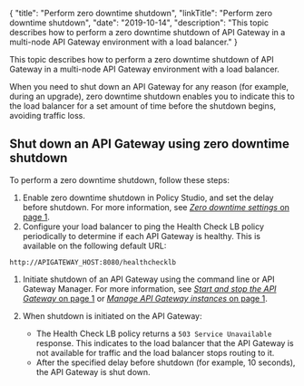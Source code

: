 {
"title": "Perform zero downtime shutdown",
"linkTitle": "Perform zero downtime shutdown",
"date": "2019-10-14",
"description": "This topic describes how to perform a zero downtime shutdown of API Gateway in a multi-node API Gateway environment with a load balancer."
}
﻿

This topic describes how to perform a zero downtime shutdown of API Gateway in a multi-node API Gateway environment with a load balancer.

When you need to shut down an API Gateway for any reason (for example, during an upgrade), zero downtime shutdown enables you to indicate this to the load balancer for a set amount of time before the shutdown begins, avoiding traffic loss.

Shut down an API Gateway using zero downtime shutdown
-----------------------------------------------------

To perform a zero downtime shutdown, follow these steps:

1.  Enable zero downtime shutdown in Policy Studio, and set the delay before shutdown. For more information, see [*Zero downtime settings* on page 1](general_zdd_settings.htm).
2.  Configure your load balancer to ping the Health Check LB policy periodically to determine if each API Gateway is healthy. This is available on the following default URL:

``` {space="preserve"}
http://APIGATEWAY_HOST:8080/healthchecklb
```

1.  Initiate shutdown of an API Gateway using the command line or API Gateway Manager. For more information, see [*Start and stop the API Gateway* on page 1](general_startup.htm) or [*Manage API Gateway instances* on page 1](managetopology.htm#Manage).
2.  When shutdown is initiated on the API Gateway:
    -   The Health Check LB policy returns a `503 Service Unavailable` response. This indicates to the load balancer that the API Gateway is not available for traffic and the load balancer stops routing to it.
    -   After the specified delay before shutdown (for example, 10 seconds), the API Gateway is shut down.

    >

